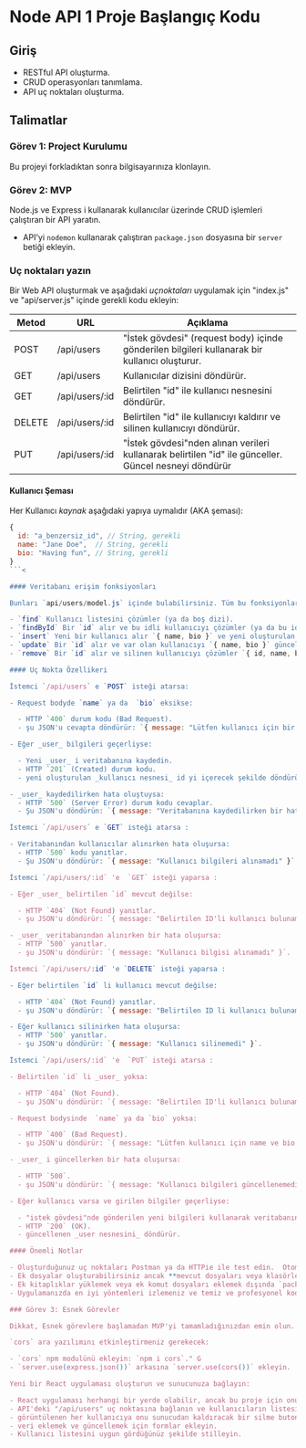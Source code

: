 # Node API 1 Proje Başlangıç Kodu

## Giriş

- RESTful API oluşturma.
- CRUD operasyonları tanımlama.
- API uç noktaları oluşturma.

## Talimatlar

### Görev 1: Project Kurulumu

Bu projeyi forkladıktan sonra bilgisayarınıza klonlayın.

### Görev 2: MVP

Node.js ve Express i kullanarak kullanıcılar üzerinde CRUD işlemleri çalıştıran bir API yaratın.

- API'yi `nodemon` kullanarak çalıştıran `package.json` dosyasına bir `server` betiği ekleyin.

### Uç noktaları yazın

Bir Web API oluşturmak ve aşağıdaki _uçnoktaları_ uygulamak için "index.js" ve "api/server.js" içinde gerekli kodu ekleyin:

| Metod  | URL            | Açıklama                                                                                               |
| ------ | -------------- | ------------------------------------------------------------------------------------------------------ |
| POST   | /api/users     | "İstek gövdesi" (request body) içinde gönderilen bilgileri kullanarak bir kullanıcı oluşturur.         |
| GET    | /api/users     | Kullanıcılar dizisini döndürür.                                                                        |
| GET    | /api/users/:id | Belirtilen "id" ile kullanıcı nesnesini döndürür.                                                      |
| DELETE | /api/users/:id | Belirtilen "id" ile kullanıcıyı kaldırır ve silinen kullanıcıyı döndürür.                              |
| PUT    | /api/users/:id | "İstek gövdesi"nden alınan verileri kullanarak belirtilen "id" ile günceller. Güncel nesneyi döndürür  |

#### Kullanıcı Şeması

Her Kullanıcı _kaynak_ aşağıdaki yapıya uymalıdır (AKA şeması):

```js
{
  id: "a_benzersiz_id", // String, gerekli
  name: "Jane Doe",  // String, gerekli
  bio: "Having fun", // String, gerekli
}
```<

#### Veritabanı erişim fonksiyonları

Bunları `api/users/model.js` içinde bulabilirsiniz. Tüm bu fonksiyonlar birer Promise döndürür.

- `find` Kullanıcı listesini çözümler (ya da boş dizi).
- `findById` Bir `id` alır ve bu idli kullanıcıyı çözümler (ya da bu id ye ait kimse yoksa null döndürür).
- `insert` Yeni bir kullanıcı alır `{ name, bio }` ve yeni oluşturulan kullanıcıyı çözümler `{ id, name, bio }`.
- `update` Bir `id` alır ve var olan kullanıcıyı `{ name, bio }` güncel veri ile günceller `{ id, name, bio}` (id yoksa null döndürür).
- `remove` Bir `id` alır ve silinen kullanıcıyı çözümler `{ id, name, bio }`.

#### Uç Nokta Özellikeri

İstemci `/api/users` e `POST` isteği atarsa:

- Request bodyde `name` ya da  `bio` eksikse:

  - HTTP `400` durum kodu (Bad Request).
  - şu JSON'u cevapta döndürür: `{ message: "Lütfen kullanıcı için bir name ve bio sağlayın" }`.

- Eğer _user_ bilgileri geçerliyse:

  - Yeni _user_ i veritabanına kaydedin.
  - HTTP `201` (Created) durum kodu.
  - yeni oluşturulan _kullanıcı nesnesi_ id yi içerecek şekilde döndürün.

- _user_ kaydedilirken hata oluştuysa:
  - HTTP `500` (Server Error) durum kodu cevaplar.
  - Şu JSON'u döndürün: `{ message: "Veritabanına kaydedilirken bir hata oluştu" }`.

İstemci `/api/users` e `GET` isteği atarsa :

- Veritabanından kullanıcılar alınırken hata oluşursa:
  - HTTP `500` kodu yanıtlar.
  - Şu JSON'u döndürür: `{ message: "Kullanıcı bilgileri alınamadı" }`.

İstemci `/api/users/:id` 'e  `GET` isteği yaparsa :

- Eğer _user_ belirtilen `id` mevcut değilse:

  - HTTP `404` (Not Found) yanıtlar.
  - şu JSON'u döndürür: `{ message: "Belirtilen ID'li kullanıcı bulunamadı" }`.

- _user_ veritabanından alınırken bir hata oluşursa:
  - HTTP `500` yanıtlar.
  - şu JSON'u döndürür: `{ message: "Kullanıcı bilgisi alınamadı" }`.

İstemci `/api/users/:id` 'e `DELETE` isteği yaparsa :

- Eğer belirtilen `id` li kullanıcı mevcut değilse:

  - HTTP `404` (Not Found) yanıtlar.
  - şu JSON'u döndürür: `{ message: "Belirtilen ID li kullanıcı bulunamadı" }`.

- Eğer kullanıcı silinirken hata oluşursa:
  - HTTP `500` yanıtlar.
  - şu JSON'u döndürür: `{ message: "Kullanıcı silinemedi" }`.

İstemci `/api/users/:id` 'e  `PUT` isteği atarsa :

- Belirtilen `id` li _user_ yoksa:

  - HTTP `404` (Not Found).
  - şu JSON'u döndürür: `{ message: "Belirtilen ID'li kullanıcı bulunamadı" }`.

- Request bodysinde  `name` ya da `bio` yoksa:

  - HTTP `400` (Bad Request).
  - şu JSON'u döndürür: `{ message: "Lütfen kullanıcı için name ve bio sağlayın" }`.

- _user_ i güncellerken bir hata oluşursa:

  - HTTP `500`.
  - şu JSON'u döndürür: `{ message: "Kullanıcı bilgileri güncellenemedi" }`.

- Eğer kullanıcı varsa ve girilen bilgiler geçerliyse:

  - "istek gövdesi"nde gönderilen yeni bilgileri kullanarak veritabanındaki kullanıcı nesnesini güncelleyin.
  - HTTP `200` (OK).
  - güncellenen _user nesnesini_ döndürür.

#### Önemli Notlar

- Oluşturduğunuz uç noktaları Postman ya da HTTPie ile test edin.  Otomatik testleri çalıştırmak için `npm test`.
- Ek dosyalar oluşturabilirsiniz ancak **mevcut dosyaları veya klasörleri taşımayın veya yeniden adlandırmayın**.
- Ek kitaplıklar yüklemek veya ek komut dosyaları eklemek dışında `package.json` dosyanızı değiştirmeyin. **Mevcut kütüphaneleri güncellemeyin**.
- Uygulamanızda en iyi yöntemleri izlemeniz ve temiz ve profesyonel kodlar yazmanız önemlidir.

### Görev 3: Esnek Görevler

Dikkat, Esnek görevlere başlamadan MVP'yi tamamladığınızdan emin olun. Eğer şüpeliyseniz yeni bir branch oluşturun.

`cors` ara yazılımını etkinleştirmeniz gerekecek:

- `cors` npm modulünü ekleyin: `npm i cors`." G
- `server.use(express.json())` arkasına `server.use(cors())` ekleyin.

Yeni bir React uygulaması oluşturun ve sunucunuza bağlayın:

- React uygulaması herhangi bir yerde olabilir, ancak bu proje için onu çözüm klasörü içinde oluşturun.
- API'deki "/api/users" uç noktasına bağlanın ve kullanıcıların listesini gösterin.
- görüntülenen her kullanıcıya onu sunucudan kaldıracak bir silme butonu ekleyin.
- veri eklemek ve güncellemek için formlar ekleyin.
- Kullanıcı listesini uygun gördüğünüz şekilde stilleyin.
